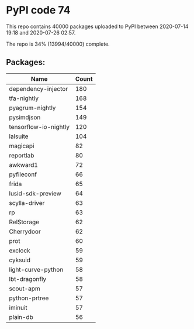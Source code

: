 # PyPI code 74

This repo contains 40000 packages uploaded to PyPI between 
2020-07-14 19:18 and 2020-07-26 02:57.

The repo is 34% (13994/40000) complete.

## Packages:

| Name  | Count |
| ----- | ----- |
| dependency-injector | 180 |
| tfa-nightly | 168 |
| pyagrum-nightly | 154 |
| pysimdjson | 149 |
| tensorflow-io-nightly | 120 |
| lalsuite | 104 |
| magicapi | 82 |
| reportlab | 80 |
| awkward1 | 72 |
| pyfileconf | 66 |
| frida | 65 |
| lusid-sdk-preview | 64 |
| scylla-driver | 63 |
| rp | 63 |
| RelStorage | 62 |
| Cherrydoor | 62 |
| prot | 60 |
| exclock | 59 |
| cyksuid | 59 |
| light-curve-python | 58 |
| lbt-dragonfly | 58 |
| scout-apm | 57 |
| python-prtree | 57 |
| iminuit | 57 |
| plain-db | 56 |


